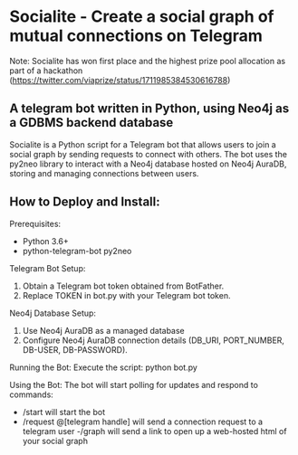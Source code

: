 # Socialite - Create a social graph of mutual connections on Telegram 

Note: Socialite has won first place and the highest prize pool allocation as part of a hackathon (https://twitter.com/viaprize/status/1711985384530616788)

## A telegram bot written in Python, using Neo4j as a GDBMS backend database
Socialite is a Python script for a Telegram bot that allows users to join a social graph by sending requests to connect with others. The bot uses the py2neo library to interact with a Neo4j database hosted on Neo4j AuraDB, storing and managing connections between users.

## How to Deploy and Install:
Prerequisites:
- Python 3.6+
- python-telegram-bot py2neo

Telegram Bot Setup:
1. Obtain a Telegram bot token obtained from BotFather.
2. Replace TOKEN in bot.py with your Telegram bot token.

Neo4j Database Setup:
1. Use Neo4j AuraDB as a managed database
2. Configure Neo4j AuraDB connection details (DB_URI, PORT_NUMBER, DB-USER, DB-PASSWORD).

Running the Bot:
Execute the script:
python bot.py

Using the Bot:
The bot will start polling for updates and respond to commands:
- /start will start the bot
- /request @[telegram handle] will send a connection request to a telegram user
-/graph will send a link to open up a web-hosted html of your social graph
